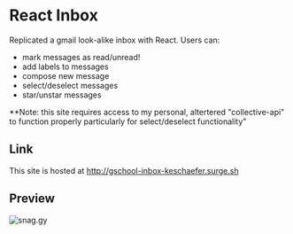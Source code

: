 # React Inbox

Replicated a gmail look-alike inbox with React. Users can:

* mark messages as read/unread!
* add labels to messages
* compose new message
* select/deselect messages
* star/unstar messages

**Note: this site requires access to my personal, altertered "collective-api" to function properly particularly for select/deselect functionality" 

## Link

This site is hosted at http://gschool-inbox-keschaefer.surge.sh

## Preview

![snag.gy](https://snag.gy/Nhwdf5.jpg)
 